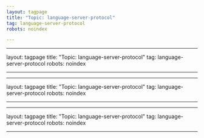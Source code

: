 ```yaml
---
layout: tagpage
title: "Topic: language-server-protocol"
tag: language-server-protocol
robots: noindex

---
```

---
layout: tagpage
title: "Topic: language-server-protocol"
tag: language-server-protocol
robots: noindex

---
---
layout: tagpage
title: "Topic: language-server-protocol"
tag: language-server-protocol
robots: noindex

---
---
layout: tagpage
title: "Topic: language-server-protocol"
tag: language-server-protocol
robots: noindex

---
